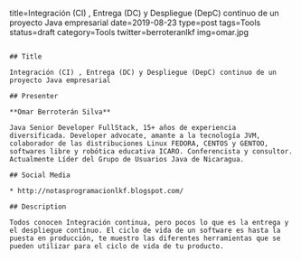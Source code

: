 title=Integración (CI) , Entrega (DC) y Despliegue (DepC) continuo de un proyecto Java empresarial
date=2019-08-23
type=post
tags=Tools
status=draft
category=Tools
twitter=berroteranlkf
img=omar.jpg
~~~~~~

## Title

Integración (CI) , Entrega (DC) y Despliegue (DepC) continuo de un proyecto Java empresarial

## Presenter

**Omar Berroterán Silva**

Java Senior Developer FullStack, 15+ años de experiencia diversificada. Developer advocate, amante a la tecnología JVM, colaborador de las distribuciones Linux FEDORA, CENTOS y GENTOO, softwares libre y robótica educativa ICARO. Conferencista y consultor. Actualmente Líder del Grupo de Usuarios Java de Nicaragua.

## Social Media

* http://notasprogramacionlkf.blogspot.com/

## Description

Todos conocen Integración continua, pero pocos lo que es la entrega y el despliegue continuo. El ciclo de vida de un software es hasta la puesta en producción, te muestro las diferentes herramientas que se pueden utilizar para el ciclo de vida de tu producto.
